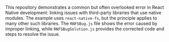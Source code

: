This repository demonstrates a common but often overlooked error in React Native development: linking issues with third-party libraries that use native modules. The example uses `react-native-fs`, but the principle applies to many other such libraries.  The `RNFSBug.js` file shows the error caused by improper linking, while `RNFSBugSolution.js` provides the corrected code and steps to resolve the issue.